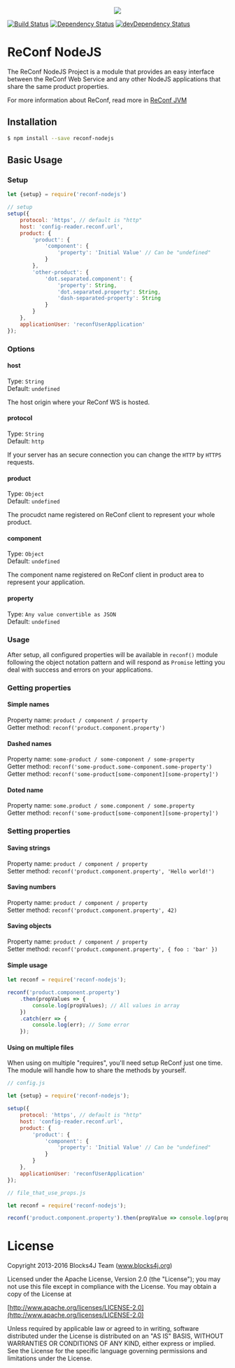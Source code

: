 <p align="center">
    <img src="https://raw.githubusercontent.com/blocks4j/reconf-jvm/master/other/images/reconf.png" />
</p>

[![Build Status](https://travis-ci.org/blocks4j/reconf-nodejs.svg?branch=master)](https://travis-ci.org/blocks4j/reconf-nodejs) [![Dependency Status](https://david-dm.org/blocks4j/reconf-nodejs.svg)](https://david-dm.org/blocks4j/reconf-nodejs)
[![devDependency Status](https://david-dm.org/blocks4j/reconf-nodejs/dev-status.svg)](https://david-dm.org/blocks4j/reconf-nodejs#info=devDependencies)

# ReConf NodeJS
The ReConf NodeJS Project is a module that provides an easy interface between the ReConf Web Service and any other NodeJS applications that share the same product properties.

For more information about ReConf, read more in [ReConf JVM](https://github.com/blocks4j/reconf-jvm)

## Installation
```bash
$ npm install --save reconf-nodejs
```

## Basic Usage

### Setup
```javascript
let {setup} = require('reconf-nodejs')

// setup
setup({
    protocol: 'https', // default is "http"
    host: 'config-reader.reconf.url',
    product: {
        'product': {
            'component': {
                'property': 'Initial Value' // Can be "undefined"
            }
        },
        'other-product': {
            'dot.separated.component': {
                'property': String,
                'dot.separated.property': String,
                'dash-separated-property': String
            }
        }
    },
    applicationUser: 'reconfUserApplication'
});
```

### Options

#### host
Type: `String`</br>
Default: `undefined`

The host origin where your ReConf WS is hosted.

#### protocol
Type: `String`</br>
Default: `http`

If your server has an secure connection you can change the `HTTP` by `HTTPS` requests.

#### product
Type: `Object`</br>
Default: `undefined`

The procudct name registered on ReConf client to represent your whole product.

#### component
Type: `Object`</br>
Default: `undefined`

The component name registered on ReConf client in product area to represent your application.

#### property
Type: `Any value convertible as JSON`</br>
Default: `undefined`


### Usage
After setup, all configured properties will be available in `reconf()` module following the object notation pattern and will respond as `Promise` letting you deal with success and errors on your applications.

### Getting properties

#### Simple names
Property name: `product / component / property`</br>
Getter method: `reconf('product.component.property')`

#### Dashed names
Property name: `some-product / some-component / some-property`</br>
Getter method: `reconf('some-product.some-component.some-property')`</br>
Getter method: `reconf('some-product[some-component][some-property]')`

#### Doted name
Property name: `some.product / some.component / some.property`</br>
Getter method: `reconf('some-product[some-component][some-property]')`

### Setting properties

#### Saving strings
Property name: `product / component / property`</br>
Setter method: `reconf('product.component.property', 'Hello world!')`

#### Saving numbers
Property name: `product / component / property`</br>
Setter method: `reconf('product.component.property', 42)`

#### Saving objects
Property name: `product / component / property`</br>
Setter method: `reconf('product.component.property', { foo : 'bar' })`

#### Simple usage
```javascript
let reconf = require('reconf-nodejs');

reconf('product.component.property')
    .then(propValues => {
        console.log(propValues); // All values in array
    })
    .catch(err => {
        console.log(err); // Some error
    });
```

#### Using on multiple files
When using on multiple "requires", you'll need setup ReConf just one time. The module will handle how to share the methods by yourself.
```javascript
// config.js

let {setup} = require('reconf-nodejs');

setup({
    protocol: 'https', // default is "http"
    host: 'config-reader.reconf.url',
    product: {
        'product': {
            'component': {
                'property': 'Initial Value' // Can be "undefined"
            }
        }
    },
    applicationUser: 'reconfUserApplication'
});
```

```javascript
// file_that_use_props.js

let reconf = require('reconf-nodejs');

reconf('product.component.property').then(propValue => console.log(propValue));
```

# License

Copyright 2013-2016 Blocks4J Team (www.blocks4j.org)

Licensed under the Apache License, Version 2.0 (the "License"); you may not use this file except in compliance with the License. You may obtain a copy of the License at

[http://www.apache.org/licenses/LICENSE-2.0](http://www.apache.org/licenses/LICENSE-2.0)

Unless required by applicable law or agreed to in writing, software distributed under the License is distributed on an "AS IS" BASIS, WITHOUT WARRANTIES OR CONDITIONS OF ANY KIND, either express or implied. See the License for the specific language governing permissions and limitations under the License.

